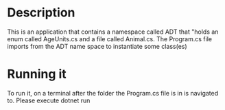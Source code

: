 # Description
This is an application that contains a namespace called ADT that "holds an enum called AgeUnits.cs and a file called Animal.cs. The Program.cs file imports from the ADT name space to instantiate some class(es)

# Running it
To run it, on a terminal after the folder the Program.cs file is in is navigated to. Please execute dotnet run
